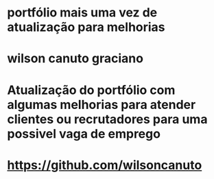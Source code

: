 # portfólio mais uma vez de atualização para melhorias

# wilson canuto graciano

# Atualização do portfólio com algumas melhorias para atender clientes ou recrutadores para uma possivel vaga de emprego

# https://github.com/wilsoncanuto
